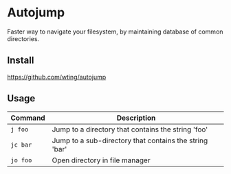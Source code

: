 # Autojump
Faster way to navigate your filesystem, by maintaining database of common directories.

## Install

https://github.com/wting/autojump

## Usage
Command | Description
------- | -----------
`j foo` | Jump to a directory that contains the string 'foo'
`jc bar` | Jump to a sub-directory that contains the string 'bar'
`jo foo` | Open directory in file manager